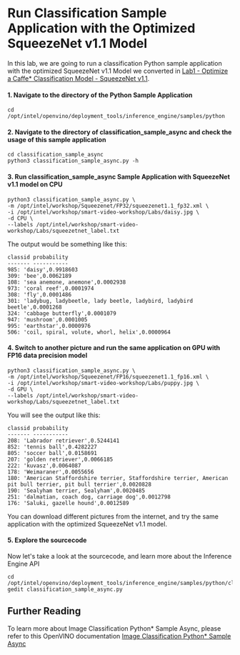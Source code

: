 # Run Classification Sample Application with the Optimized SqueezeNet v1.1 Model 

In this lab, we are going to run a classification Python sample application with the optimized SqueezeNet v1.1 Model we converted in [Lab1 - Optimize a Caffe* Classification Model - SqueezeNet v1.1](./Optimize_Caffe_squeezeNet.md).
 
#### 1. Navigate to the directory of the Python Sample Application 
 	
	cd /opt/intel/openvino/deployment_tools/inference_engine/samples/python

#### 2. Navigate to the directory of classification_sample_async and check the usage of this sample application

	cd classification_sample_async
	python3 classification_sample_async.py -h

#### 3. Run classification_sample_async Sample Application with SqueezeNet v1.1 model on CPU

	python3 classification_sample_async.py \
	-m /opt/intel/workshop/Squeezenet/FP32/squeezenet1.1_fp32.xml \
	-i /opt/intel/workshop/smart-video-workshop/Labs/daisy.jpg \
	-d CPU \
	--labels /opt/intel/workshop/smart-video-workshop/Labs/squeezetnet_label.txt 

The output would be something like this:

	classid probability
	------- -----------
	985: 'daisy',0.9918603
	309: 'bee',0.0062189
	108: 'sea anemone, anemone',0.0002938
	973: 'coral reef',0.0001974
	308: 'fly',0.0001486
	301: 'ladybug, ladybeetle, lady beetle, ladybird, ladybird beetle',0.0001268
	324: 'cabbage butterfly',0.0001079
	947: 'mushroom',0.0001005
	995: 'earthstar',0.0000976
	506: 'coil, spiral, volute, whorl, helix',0.0000964

#### 4. Switch to another picture and run the same application on GPU with FP16 data precision model

	python3 classification_sample_async.py \
	-m /opt/intel/workshop/Squeezenet/FP16/squeezenet1.1_fp16.xml \
	-i /opt/intel/workshop/smart-video-workshop/Labs/puppy.jpg \
	-d GPU \
	--labels /opt/intel/workshop/smart-video-workshop/Labs/squeezetnet_label.txt 

You will see the output like this:

	classid probability
	------- -----------
	208: 'Labrador retriever',0.5244141
	852: 'tennis ball',0.4282227
	805: 'soccer ball',0.0158691
	207: 'golden retriever',0.0066185
	222: 'kuvasz',0.0064087
	178: 'Weimaraner',0.0055656
	180: 'American Staffordshire terrier, Staffordshire terrier, American pit bull terrier, pit bull terrier',0.0020828
	190: 'Sealyham terrier, Sealyham',0.0020485
	251: 'dalmatian, coach dog, carriage dog',0.0012798
	176: 'Saluki, gazelle hound',0.0012589

You can download different pictures from the internet, and try the same application with the optimized SqueezeNet v1.1 model.

#### 5. Explore the sourcecode
Now let's take a look at the sourcecode, and learn more about the Inference Engine API

	cd /opt/intel/openvino/deployment_tools/inference_engine/samples/python/classification_sample_async
	gedit classification_sample_async.py


## Further Reading
To learn more about Image Classification Python* Sample Async, please refer to this OpenVINO documentation [Image Classification Python* Sample Async](https://docs.openvinotoolkit.org/latest/openvino_inference_engine_ie_bridges_python_sample_classification_sample_async_README.html)
